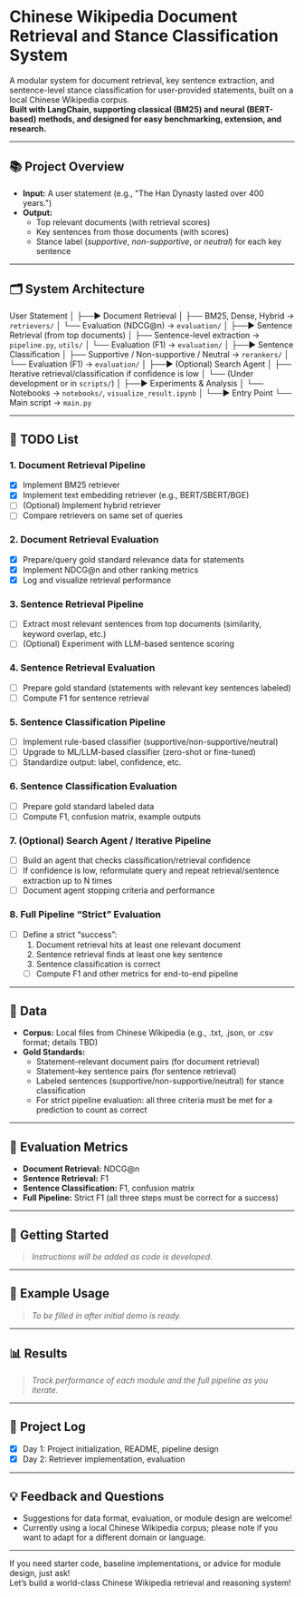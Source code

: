 # Chinese Wikipedia Document Retrieval and Stance Classification System

A modular system for document retrieval, key sentence extraction, and sentence-level stance classification for user-provided statements, built on a local Chinese Wikipedia corpus.  
**Built with LangChain, supporting classical (BM25) and neural (BERT-based) methods, and designed for easy benchmarking, extension, and research.**

---

## 📚 Project Overview

- **Input:** A user statement (e.g., "The Han Dynasty lasted over 400 years.")
- **Output:**  
  - Top relevant documents (with retrieval scores)
  - Key sentences from those documents (with scores)
  - Stance label (*supportive*, *non-supportive*, or *neutral*) for each key sentence

---

## 🗂️ System Architecture

User Statement
│
├──► Document Retrieval
│   ├── BM25, Dense, Hybrid → `retrievers/`
│   └── Evaluation (NDCG@n) → `evaluation/`
│
├──► Sentence Retrieval (from top documents)
│   ├── Sentence-level extraction → `pipeline.py`, `utils/`
│   └── Evaluation (F1) → `evaluation/`
│
├──► Sentence Classification
│   ├── Supportive / Non-supportive / Neutral → `rerankers/`
│   └── Evaluation (F1) → `evaluation/`
│
├──► (Optional) Search Agent
│   ├── Iterative retrieval/classification if confidence is low
│   └── (Under development or in `scripts/`)
│
├──► Experiments & Analysis
│   └── Notebooks → `notebooks/`, `visualize_result.ipynb`
│
└──► Entry Point
    └── Main script → `main.py`

---

## 🚧 TODO List

### 1. **Document Retrieval Pipeline**
   - [x] Implement BM25 retriever
   - [x] Implement text embedding retriever (e.g., BERT/SBERT/BGE)
   - [ ] (Optional) Implement hybrid retriever
   - [ ] Compare retrievers on same set of queries

### 2. **Document Retrieval Evaluation**
   - [x] Prepare/query gold standard relevance data for statements
   - [x] Implement NDCG@n and other ranking metrics
   - [x] Log and visualize retrieval performance

### 3. **Sentence Retrieval Pipeline**
   - [ ] Extract most relevant sentences from top documents (similarity, keyword overlap, etc.)
   - [ ] (Optional) Experiment with LLM-based sentence scoring

### 4. **Sentence Retrieval Evaluation**
   - [ ] Prepare gold standard (statements with relevant key sentences labeled)
   - [ ] Compute F1 for sentence retrieval

### 5. **Sentence Classification Pipeline**
   - [ ] Implement rule-based classifier (supportive/non-supportive/neutral)
   - [ ] Upgrade to ML/LLM-based classifier (zero-shot or fine-tuned)
   - [ ] Standardize output: label, confidence, etc.

### 6. **Sentence Classification Evaluation**
   - [ ] Prepare gold standard labeled data
   - [ ] Compute F1, confusion matrix, example outputs

### 7. **(Optional) Search Agent / Iterative Pipeline**
   - [ ] Build an agent that checks classification/retrieval confidence
   - [ ] If confidence is low, reformulate query and repeat retrieval/sentence extraction up to N times
   - [ ] Document agent stopping criteria and performance

### 8. **Full Pipeline “Strict” Evaluation**
   - [ ] Define a strict “success”:  
        1. Document retrieval hits at least one relevant document  
        2. Sentence retrieval finds at least one key sentence  
        3. Sentence classification is correct  
     - [ ] Compute F1 and other metrics for end-to-end pipeline

---

## 📝 Data

- **Corpus:** Local files from Chinese Wikipedia (e.g., .txt, .json, or .csv format; details TBD)
- **Gold Standards:**  
  - Statement–relevant document pairs (for document retrieval)
  - Statement–key sentence pairs (for sentence retrieval)
  - Labeled sentences (supportive/non-supportive/neutral) for stance classification
  - For strict pipeline evaluation: all three criteria must be met for a prediction to count as correct

---

## 🧪 Evaluation Metrics

- **Document Retrieval:** NDCG@n
- **Sentence Retrieval:** F1
- **Sentence Classification:** F1, confusion matrix
- **Full Pipeline:** Strict F1 (all three steps must be correct for a success)

---

## 🚀 Getting Started

> _Instructions will be added as code is developed._

---

## 🧪 Example Usage

> _To be filled in after initial demo is ready._

---

## 📊 Results

> _Track performance of each module and the full pipeline as you iterate._

---

## 📅 Project Log

- [X] Day 1: Project initialization, README, pipeline design
- [x] Day 2: Retriever implementation, evaluation

---

## 💡 Feedback and Questions

- Suggestions for data format, evaluation, or module design are welcome!
- Currently using a local Chinese Wikipedia corpus; please note if you want to adapt for a different domain or language.

---

If you need starter code, baseline implementations, or advice for module design, just ask!  
Let’s build a world-class Chinese Wikipedia retrieval and reasoning system!
